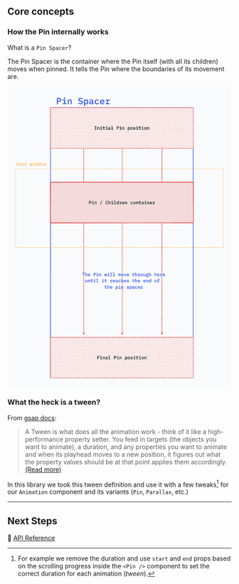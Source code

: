 ## Core concepts

### How the Pin internally works

What is a `Pin Spacer`?

The Pin Spacer is the container where the Pin itself (with all its children) moves when pinned. It tells the Pin where the boundaries of its movement are.

![How the Pin component works](../website/public/docs/pin.png)

### What the heck is a tween?

From [gsap docs](https://greensock.com/docs/v3/GSAP/Tween):

> A Tween is what does all the animation work - think of it like a high-performance property setter.
> You feed in targets (the objects you want to animate), a duration, and any properties you want to animate and when its playhead moves to a new position, it figures out what the property values should be at that point applies them accordingly. [(Read more)](https://greensock.com/docs/v3/GSAP/Tween)

In this library we took this tween definition and use it with a few tweaks[^1] for our `Animation` component and its variants (`Pin`, `Parallax`, etc.)

[^1]: For example we remove the duration and use `start` and `end` props based on the scrolling progress inside the `<Pin />` component to set the correct duration for each animation (_tween_).

---

## Next Steps

📕 [API Reference](/docs/api.md)
